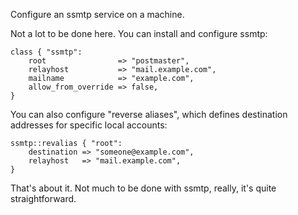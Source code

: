Configure an ssmtp service on a machine.

Not a lot to be done here.  You can install and configure ssmtp:

    class { "ssmtp":
        root                => "postmaster",
        relayhost           => "mail.example.com",
        mailname            => "example.com",
        allow_from_override => false,
    }

You can also configure "reverse aliases", which defines destination
addresses for specific local accounts:

    ssmtp::revalias { "root":
        destination => "someone@example.com",
        relayhost   => "mail.example.com",
    }

That's about it.  Not much to be done with ssmtp, really, it's quite
straightforward.

